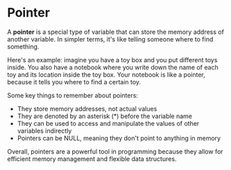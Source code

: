 # Pointer

A **pointer** is a special type of variable that can store the memory address of another variable. In simpler terms, it's like telling someone where to find something. 

Here's an example: imagine you have a toy box and you put different toys inside. You also have a notebook where you write down the name of each toy and its location inside the toy box. Your notebook is like a pointer, because it tells you where to find a certain toy.

Some key things to remember about pointers:

- They store memory addresses, not actual values
- They are denoted by an asterisk (*) before the variable name
- They can be used to access and manipulate the values of other variables indirectly
- Pointers can be NULL, meaning they don't point to anything in memory

Overall, pointers are a powerful tool in programming because they allow for efficient memory management and flexible data structures.
